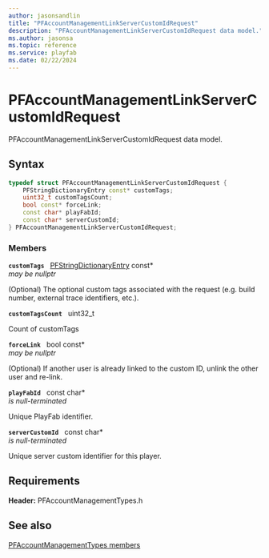 ```yaml
---
author: jasonsandlin
title: "PFAccountManagementLinkServerCustomIdRequest"
description: "PFAccountManagementLinkServerCustomIdRequest data model."
ms.author: jasonsa
ms.topic: reference
ms.service: playfab
ms.date: 02/22/2024
---
```


# PFAccountManagementLinkServerCustomIdRequest  

PFAccountManagementLinkServerCustomIdRequest data model.  

## Syntax  
  
```cpp
typedef struct PFAccountManagementLinkServerCustomIdRequest {  
    PFStringDictionaryEntry const* customTags;  
    uint32_t customTagsCount;  
    bool const* forceLink;  
    const char* playFabId;  
    const char* serverCustomId;  
} PFAccountManagementLinkServerCustomIdRequest;  
```
  
### Members  
  
**`customTags`** &nbsp; [PFStringDictionaryEntry](../../pftypes/structs/pfstringdictionaryentry.md) const*  
*may be nullptr*  
  
(Optional) The optional custom tags associated with the request (e.g. build number, external trace identifiers, etc.).
  
**`customTagsCount`** &nbsp; uint32_t  
  
Count of customTags
  
**`forceLink`** &nbsp; bool const*  
*may be nullptr*  
  
(Optional) If another user is already linked to the custom ID, unlink the other user and re-link.
  
**`playFabId`** &nbsp; const char*  
*is null-terminated*  
  
Unique PlayFab identifier.
  
**`serverCustomId`** &nbsp; const char*  
*is null-terminated*  
  
Unique server custom identifier for this player.
  
  
## Requirements  
  
**Header:** PFAccountManagementTypes.h
  
## See also  
[PFAccountManagementTypes members](../pfaccountmanagementtypes_members.md)  

  
  
